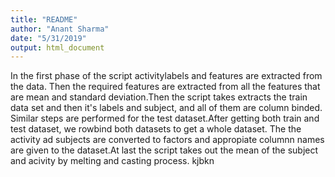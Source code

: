 ```yaml
---
title: "README"
author: "Anant Sharma"
date: "5/31/2019"
output: html_document
---
```


In the first phase of the script activitylabels and features are extracted from the data. Then the required features are extracted from all the features that are mean and standard deviation.Then the script takes extracts the train data set and then it's labels and subject, and all of them are column binded. Similar steps are performed for the test dataset.After getting both train and test dataset, we rowbind both datasets to get a whole dataset. The the activity ad subjects are converted to factors and appropiate columnn names are given to the dataset.At last the script takes out the mean of the subject and acivity by melting and casting process.
kjbkn

